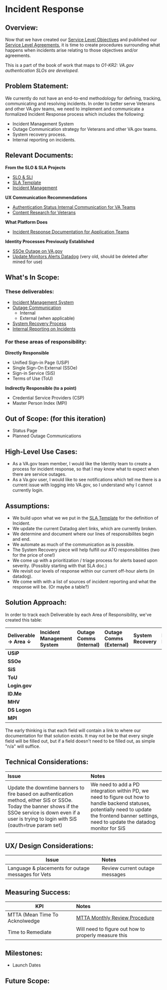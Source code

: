 # Incident Response 

## Overview: 
Now that we have created our [Service Level Objectives](https://github.com/department-of-veterans-affairs/va.gov-team/blob/master/products/identity/Products/Login%20SLO/SLIs_and_SLOs.md) and published our [Service Level Agreements](https://github.com/department-of-veterans-affairs/va.gov-team/blob/master/products/identity/SLA/identity_SLA_template.md), it is time to create procedures surrounding what happens when incidents arise relating to those objectives and/or agreements.

This is a part of the book of work that maps to _O1-KR2: VA.gov authentication SLOs are developed._


## Problem Statement: 
We currently do not have an end-to-end methodology for defining, tracking, communicating and resolving incidents. In order to better serve Veterans and other VA.gov teams, we need to implement and communicate a formalized Incident Response process which includes the following:
* Incident Management System
* Outage Communication strategy for Veterans and other VA.gov teams.
* System recovery process.
* Internal reporting on incidents.

## Relevant Documents:
**From the SLO & SLA Projects**
- [SLO & SLI](https://github.com/department-of-veterans-affairs/va.gov-team/blob/master/products/identity/Products/Login%20SLO/SLIs_and_SLOs.md)
- [SLA Template](https://github.com/department-of-veterans-affairs/va.gov-team/blob/master/products/identity/SLA/identity_SLA_template.md)
- [Incident Management](https://github.com/department-of-veterans-affairs/va.gov-team/blob/master/products/identity/SLA/Incident%20Management.md)

**UX Communication Recommendations**
- [Authentication Status Internal Communication for VA Teams](https://github.com/department-of-veterans-affairs/va.gov-team/blob/master/products/identity/Research/2024-03%20Service%20Level%20Objectives/Content-research-internal-teams.md)
- [Content Research for Veterans](https://github.com/department-of-veterans-affairs/va.gov-team/blob/master/products/identity/Research/2024-03%20Service%20Level%20Objectives/Content%20research%20for%20Veterans.md)

**What Platform Does**
- [Incident Response Documentation for Application Teams](https://depo-platform-documentation.scrollhelp.site/developer-docs/incident-response-documentation-for-application-te)

**Identity Processes Previously Established**
- [SSOe Outage on VA.gov](https://github.com/department-of-veterans-affairs/va.gov-team/blob/master/products/identity/Policies%20and%20Procedures/SSOe_Outage_Response.md)
- [Update Monitors Alerts Datadog](https://github.com/department-of-veterans-affairs/va.gov-team/blob/master/products/identity/Troubleshooting_logging/Monitoring%20and%20Alerting/Monitors_Alerts_Datadog.md) (very old, should be deleted after mined for use)

## What's In Scope: 
### These deliverables:
* [Incident Management System](https://github.com/department-of-veterans-affairs/va.gov-team/blob/master/products/identity/Incident%20Response/Incident%20Management%20System.md)
* [Outage Communication](https://github.com/department-of-veterans-affairs/va.gov-team/blob/master/products/identity/Incident%20Response/Outage%20Communication.md)
  * Internal
  * External (when applicable)
* [System Recovery Process](https://github.com/department-of-veterans-affairs/va.gov-team/blob/master/products/identity/Incident%20Response/System%20Recovery%20Process.md)
* [Internal Reporting on Incidents](https://github.com/department-of-veterans-affairs/va.gov-team/blob/master/products/identity/Incident%20Response/Internal%20Reporting.md)

### For these areas of responsibility:
**Directly Responsible**
- Unified Sign-in Page (USiP)
- Single Sign-On External (SSOe)
- Sign-in Service (SiS)
- Terms of Use (ToU)

**Indirectly Responsible (to a point)**
- Credential Service Providers (CSP)
- Master Person Index (MPI)

  
## Out of Scope: (for this iteration)
* Status Page
* Planned Outage Communications

## High-Level Use Cases:
* As a VA.gov team member, I would like the Identity team to create a process for incident response, so that I may know what to expect when there are service outages.
* As a Va.gov user, I would like to see notifications which tell me there is a current issue with logging into VA.gov, so I understand why I cannot currently login.


## Assumptions:
- We build upon what we we put in the [SLA Template](https://github.com/department-of-veterans-affairs/va.gov-team/blob/master/products/identity/SLA/identity_SLA_template.md) for the definition of Incident.
- We update the current Datadog alert links, which are currently broken.
- We determine and document where our lines of responsibilites begin and end.
- We automate as much of the communication as is possible.
- The System Recovery piece will help fulfill our ATO responsibilities (two for the price of one!)
- We come up with a prioritization / triage process for alerts based upon severity. (Possibly starting with that SLA doc.)
- We revisit our levels of response within our current off-hour alerts (in datadog).
- We come with with a list of sources of incident reporting and what the response will be. (Or maybe a table?)



## Solution Approach: 
In order to track each Deliverable by each Area of Responsibility, we've created this table:

| Deliverable →   Area  ↓   | Incident Management System      | Outage Comms (Internal) | Outage Comms (External) | System Recovery | Internal Reporting | 
| :------------- |:------------- | :----- | :----- |  :----- |  :----- |
| **USiP** | | | | | |
| **SSOe** | | | | | |
| **SiS** | | | | | |
| **ToU**| | | | | |
| **Login.gov** | | | | | |
| **ID.Me** | | | | | |
| **MHV**| | | | | |
| **DS Logon** | | | | | |
| **MPI** | | | | | |

The early thinking is that each field will contain a link to where our documentation for that solution exists. It may not be be that every single field will be filled out, but if a field doesn't need to be filled out, as simple "n/a" will suffice.
  
## Technical Considerations:
| Issue         | Notes         | 
| :------------- |:-------------| 
| Update the downtime banners to fire based on authentication method, either SiS or SSOe. Today the banner shows if the SSOe service is down even if a user is trying to login with SiS (oauth=true param set)| We need to add a PD integration within PD, we need to figure out how to handle backend statuses, potentially need to update the frontend banner settings, need to update the datadog monitor for SiS              |

## UX/ Design Considerations:
| Issue         | Notes         | 
| ------------- |:------------- | 
| Language & placements for outage messages for Vets |  Review current outage messages   |

## Measuring Success:
| KPI           | Notes         | 
| ------------- |:------------- | 
| MTTA (Mean Time To Acknolwedge |  [MTTA Monthly Review Procedure](https://github.com/department-of-veterans-affairs/va.gov-team/blob/master/products/identity/SLA/Reports/MTTA_Instructions.md)             |
| Time to Remediate | Will need to figure out how to properly measure this | 


## Milestones:
* Launch Dates


## Future Scope:


